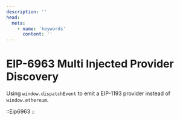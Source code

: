 ```yaml
---
description: ''
head:
  meta:
    - name: 'keywords'
      content: ''
---
```


# EIP-6963 Multi Injected Provider Discovery

Using `window.dispatchEvent` to emit a EIP-1193 provider instead of `window.ethereum`.

::Eip6963
::
